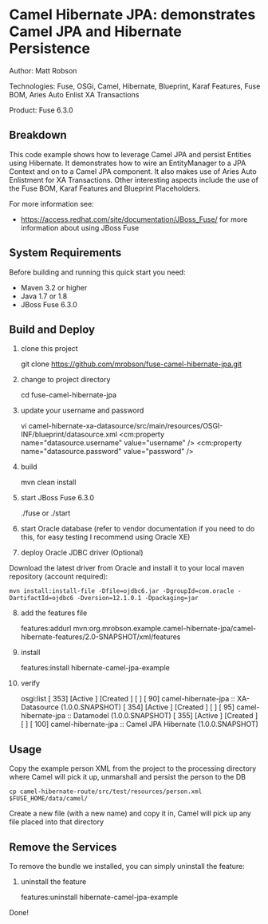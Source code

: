﻿Camel Hibernate JPA: demonstrates Camel JPA and Hibernate Persistence
=====================================================================
Author: Matt Robson 

Technologies: Fuse, OSGi, Camel, Hibernate, Blueprint, Karaf Features, Fuse BOM, Aries Auto Enlist XA Transactions

Product: Fuse 6.3.0

Breakdown
---------
This code example shows how to leverage Camel JPA and persist Entities using Hibernate. It demonstrates how to wire an EntityManager to a JPA Context and on to a Camel JPA component. It also makes use of Aries Auto Enlistment for XA Transactions.  Other interesting aspects include the use of the Fuse BOM, Karaf Features and Blueprint Placeholders.

For more information see:

* <https://access.redhat.com/site/documentation/JBoss_Fuse/> for more information about using JBoss Fuse

System Requirements
-------------------
Before building and running this quick start you need:

* Maven 3.2 or higher
* Java 1.7 or 1.8
* JBoss Fuse 6.3.0

Build and Deploy
----------------

1) clone this project

	git clone https://github.com/mrobson/fuse-camel-hibernate-jpa.git

2) change to project directory 

	cd fuse-camel-hibernate-jpa

3) update your username and password

	vi camel-hibernate-xa-datasource/src/main/resources/OSGI-INF/blueprint/datasource.xml
	<cm:property name="datasource.username" value="username" />
	<cm:property name="datasource.password" value="password" />

4) build

	mvn clean install

5) start JBoss Fuse 6.3.0

	./fuse or ./start

6) start Oracle database (refer to vendor documentation if you need to do this, for easy testing I recommend using Oracle XE)

7) deploy Oracle JDBC driver (Optional)

Download the latest driver from Oracle and install it to your local maven repository (account required):

	mvn install:install-file -Dfile=ojdbc6.jar -DgroupId=com.oracle -DartifactId=ojdbc6 -Dversion=12.1.0.1 -Dpackaging=jar

8) add the features file

	features:addurl mvn:org.mrobson.example.camel-hibernate-jpa/camel-hibernate-features/2.0-SNAPSHOT/xml/features

9) install

	features:install hibernate-camel-jpa-example

10) verify

	osgi:list
	[ 353] [Active     ] [Created     ] [       ] [   90] camel-hibernate-jpa :: XA-Datasource (1.0.0.SNAPSHOT)
	[ 354] [Active     ] [Created     ] [       ] [   95] camel-hibernate-jpa :: Datamodel (1.0.0.SNAPSHOT)
	[ 355] [Active     ] [Created     ] [       ] [  100] camel-hibernate-jpa :: Camel JPA Hibernate (1.0.0.SNAPSHOT)

Usage
-----

Copy the example person XML from the project to the processing directory where Camel will pick it up, unmarshall and persist the person to the DB

	cp camel-hibernate-route/src/test/resources/person.xml $FUSE_HOME/data/camel/

Create a new file (with a new name) and copy it in, Camel will pick up any file placed into that directory

Remove the Services
-------------------

To remove the bundle we installed, you can simply uninstall the feature:

1) uninstall the feature

	features:uninstall hibernate-camel-jpa-example

Done!

